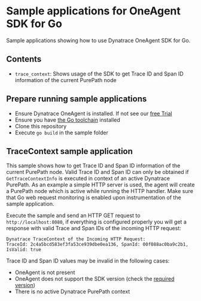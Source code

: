 # Sample applications for OneAgent SDK for Go

Sample applications showing how to use Dynatrace OneAgent SDK for Go.

## Contents

* `trace_context`: Shows usage of the SDK to get Trace ID and Span ID information of the current PurePath node

## Prepare running sample applications

* Ensure Dynatrace OneAgent is installed. If not see our [free Trial](https://www.dynatrace.com/trial/)
* Ensure you have [the Go toolchain](https://golang.org "golang") installed
* Clone this repository
* Execute `go build` in the sample folder

## TraceContext sample application

This sample shows how to get Trace ID and Span ID information of the current PurePath node.
Valid Trace ID and Span ID can only be obtained if `GetTraceContextInfo` is executed in context of an active Dynatrace PurePath.
As an example a simple HTTP server is used, the agent will create a PurePath node which is active while running the HTTP handler.
Make sure that Go web request monitoring is enabled upon instrumentation of the sample application.

Execute the sample and send an HTTP GET request to `http://localhost:8080`, if everything is configured properly you will get a response with valid Trace and Span IDs of the incoming HTTP request:

```text
Dynatrace TraceContext of the Incoming HTTP Request:
TraceId: 2c4a5bcd583ef3fa53ce939dbe0ea136, SpanId: 00f088ac0ba9c2b1, IsValid: true
```

Trace ID and Span ID values may be invalid in the following cases:
* OneAgent is not present
* OneAgent does not support the SDK version (check the [required version](#requirements))
* There is no active Dynatrace PurePath context
